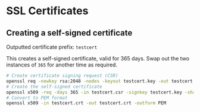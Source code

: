 # SSL Certificates

## Creating a self-signed certificate

Outputted certificate prefix: `testcert`

This creates a self-signed certificate, valid for 365 days. Swap out the two
instances of `365` for another time as required.

```bash
# Create certificate signing request (CSR)
openssl req -newkey rsa:2048 -nodes -keyout testcert.key -out testcert.csr -days 365
# Create the self-signed certificate
openssl x509 -req -days 365 -in testcert.csr -signkey testcert.key -sha256 -out testcert.crt
# Convert to PEM format
openssl x509 -in testcert.crt -out testcert.crt -outform PEM
```
